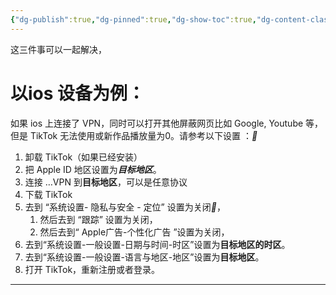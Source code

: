 ```yaml
---
{"dg-publish":true,"dg-pinned":true,"dg-show-toc":true,"dg-content-classes":true,"dg-note-icon":true,"tags":["dg-publish"],"sticker":"emoji//1f469-200d-1f4bb","permalink":"/Tik Tok/疑难杂症/初期/如何正常使用TT？🤓TT如何建号？🤓TT新号播放量如何破0？🤓/","pinned":true,"contentClasses":"","dgShowToc":true,"dgPassFrontmatter":true,"noteIcon":true,"updated":"2024-10-28T22:46:11.968+08:00"}
---
```




这三件事可以一起解决，
 <h1 id="FlyIn_HoverJump">以ios 设备为例：</h1>

如果 ios 上连接了 VPN，同时可以打开其他屏蔽网页比如 Google, Youtube 等，但是 TikTok 无法使用或新作品播放量为0。请参考以下设置 ：<dfn data-info="（需要 iOS 版本为 17 以上，其他版本可能不适用）">🍊</dfn>

1. 卸载 TikTok（如果已经安装）
2. 把 Apple ID 地区设置为<dfn data-info="目标地区：指代你希望 TikTok 显示的地区（比如美国 TikTok)。它要求跟你的 Apple ID, 手机地区，以及 VPN 连接的区域一致。">**目标地区**</dfn>。
3. 连接 …VPN 到**目标地区**，可以是任意协议
4. 下载 TikTok
5. 去到 “系统设置- 隐私与安全 - 定位” 设置为关闭<dfn data-info="或者仅关闭Tik Tok的定位权限也行">🍊</dfn>，
	1. 然后去到 “跟踪” 设置为关闭，
	2. 然后去到“ Apple广告-个性化广告 ”设置为关闭，
6. 去到“系统设置-一般设置-日期与时间-时区”设置为**目标地区的时区**。
7. 去到“系统设置-一般设置-语言与地区-地区”设置为**目标地区**。
8. 打开 TikTok，重新注册或者登录。

---

